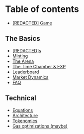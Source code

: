 # Table of contents

* [\[REDACTED\] Game](README.md)

## The Basics

* [\[REDACTED\]s](the-basics/redacted-s.md)
* [Minting](the-basics/minting.md)
* [The Arena](the-basics/the-arena.md)
* [The Time Chamber & EXP](the-basics/the-chamber.md)
* [Leaderboard](the-basics/leaderboard.md)
* [Market Dynamics](technical/market-dynamics.md)
* [FAQ](the-basics/faq.md)

## Technical

* [Equations](technical/equations.md)
* [Architecture](technical/architecture.md)
* [Tokenomics](technical/tokenomics.md)
* [Gas optimizations (maybe)](technical/gas-optimizations-maybe.md)
